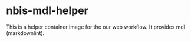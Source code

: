 # nbis-mdl-helper

This is a helper container image for the our web workflow. It provides mdl (markdownlint).

